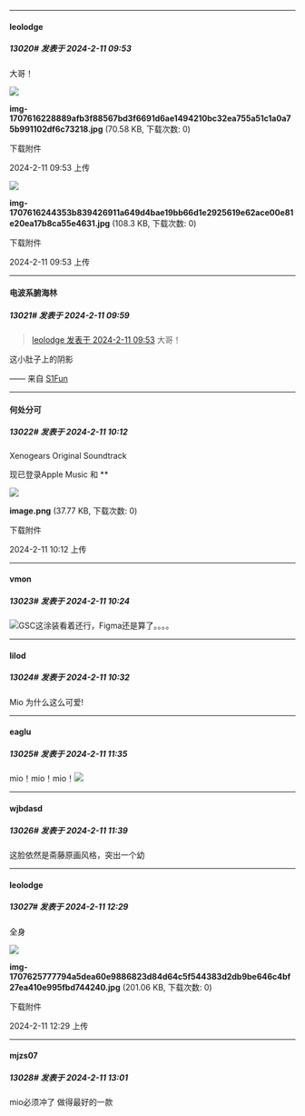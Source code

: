 
*****

####  leolodge  
##### 13020#       发表于 2024-2-11 09:53

大哥！

<img src="https://img.saraba1st.com/forum/202402/11/095316udu589hkttujjjda.jpg" referrerpolicy="no-referrer">

<strong>img-1707616228889afb3f88567bd3f6691d6ae1494210bc32ea755a51c1a0a75b991102df6c73218.jpg</strong> (70.58 KB, 下载次数: 0)

下载附件

2024-2-11 09:53 上传

<img src="https://img.saraba1st.com/forum/202402/11/095328gqq8gohhqo18h621.jpg" referrerpolicy="no-referrer">

<strong>img-1707616244353b839426911a649d4bae19bb66d1e2925619e62ace00e81e20ea17b8ca55e4631.jpg</strong> (108.3 KB, 下载次数: 0)

下载附件

2024-2-11 09:53 上传

*****

####  电波系腑海林  
##### 13021#       发表于 2024-2-11 09:59

<blockquote><a href="httphttps://bbs.saraba1st.com/2b/forum.php?mod=redirect&amp;goto=findpost&amp;pid=63938015&amp;ptid=2084818" target="_blank">leolodge 发表于 2024-2-11 09:53</a>
大哥！</blockquote>
这小肚子上的阴影

—— 来自 [S1Fun](https://s1fun.koalcat.com)


*****

####  何处分可  
##### 13022#       发表于 2024-2-11 10:12

Xenogears Original Soundtrack

现已登录Apple Music 和 ** ​​​

<img src="https://img.saraba1st.com/forum/202402/11/101201mv7jng7wsjueqjdn.png" referrerpolicy="no-referrer">

<strong>image.png</strong> (37.77 KB, 下载次数: 0)

下载附件

2024-2-11 10:12 上传

*****

####  vmon  
##### 13023#       发表于 2024-2-11 10:24

<img src="https://static.saraba1st.com/image/smiley/face2017/067.png" referrerpolicy="no-referrer">GSC这涂装看着还行，Figma还是算了。。。。


*****

####  lilod  
##### 13024#       发表于 2024-2-11 10:32

Mio 为什么这么可爱!


*****

####  eaglu  
##### 13025#       发表于 2024-2-11 11:35

mio！mio！mio！<img src="https://static.saraba1st.com/image/smiley/carton2017/384.png" referrerpolicy="no-referrer">

*****

####  wjbdasd  
##### 13026#       发表于 2024-2-11 11:39

这脸依然是斋藤原画风格，突出一个幼


*****

####  leolodge  
##### 13027#       发表于 2024-2-11 12:29

全身

<img src="https://img.saraba1st.com/forum/202402/11/122950mok7h5so4x6xhhw4.jpg" referrerpolicy="no-referrer">

<strong>img-1707625777794a5dea60e9886823d84d64c5f544383d2db9be646c4bf27ea410e995fbd744240.jpg</strong> (201.06 KB, 下载次数: 0)

下载附件

2024-2-11 12:29 上传


*****

####  mjzs07  
##### 13028#       发表于 2024-2-11 13:01

mio必须冲了 做得最好的一款

